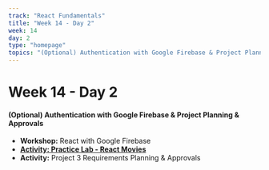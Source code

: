 ```yaml
---
track: "React Fundamentals"
title: "Week 14 - Day 2"
week: 14
day: 2
type: "homepage"
topics: "(Optional) Authentication with Google Firebase & Project Planning & Approvals"
---
```


# Week 14 - Day 2

#### (Optional) Authentication with Google Firebase & Project Planning & Approvals

- **Workshop:** React with Google Firebase
- [**Activity: Practice Lab - React Movies**](/react-fundamentals/week-14/day-2/labs/take-home-react-coding-challenge)
- **Activity:** Project 3 Requirements Planning & Approvals
